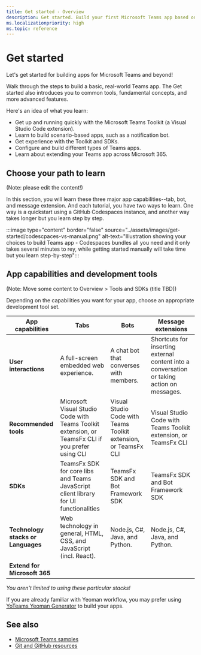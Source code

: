 ```yaml
---
title: Get started - Overview
description: Get started. Build your first Microsoft Teams app based on language (Node.js, C#, Java, and Python) and developement environment, understand app capabilities, SDKs.
ms.localizationpriority: high
ms.topic: reference
---
```

# Get started

Let's get started for building apps for Microsoft Teams and beyond!

Walk through the steps to build a basic, real-world Teams app. The Get started also introduces you to common tools, fundamental concepts, and more advanced features.

Here's an idea of what you learn:

* Get up and running quickly with the Microsoft Teams Toolkit (a Visual Studio Code extension).
* Learn to build scenario-based apps, such as a notification bot.
* Get experience with the Toolkit and SDKs.
* Configure and build different types of Teams apps.
* Learn about extending your Teams app across Microsoft 365.

## Choose your path to learn

(Note: please edit the content!)

In this section, you will learn these three major app capabilities--tab, bot, and message extension. And each tutorial, you have two ways to learn. One way is a quickstart using a GitHub Codespaces instance, and another way takes longer but you learn step by step.

:::image type="content" border="false" source="../assets/images/get-started/codescpaces-vs-manual.png" alt-text="Illustration showing your choices to build Teams app - Codespaces bundles all you need and it only takes several minutes to rey, while getting started manually will take time but you learn step-by-step":::

## App capabilities and development tools

(Note: Move some content to Overview > Tools and SDKs (title TBD))


Depending on the capabilities you want for your app, choose an appropriate development tool set.

| App capabilities | Tabs | Bots | Message extensions |
|--------|-------------|--------|--------|
| **User interactions** | A full-screen embedded web experience. | A chat bot that converses with members. | Shortcuts for inserting external content into a conversation or taking action on messages. |
| **Recommended tools** | Microsoft Visual Studio Code with Teams Toolkit extension, or TeamsFx CLI if you prefer using CLI | Visual Studio Code with Teams Toolkit extension, or TeamsFx CLI | Visual Studio Code with Teams Toolkit extension, or TeamsFx CLI |
| **SDKs** | TeamsFx SDK for core libs and Teams JavaScript client library for UI functionalities | TeamsFx SDK and Bot Framework SDK | TeamsFx SDK and Bot Framework SDK |
| **Technology stacks or Languages** | Web technology in general, HTML, CSS, and JavaScript (incl. React). | Node.js, C#, Java, and Python. | Node.js, C#, Java, and Python. |
| **Extend for Microsoft 365** | | | |

*You aren't limited to using these particular stacks!*

If you are already familiar with Yeoman workflow, you may prefer using [YoTeams Yeoman Generator](https://github.com/pnp/generator-teams/blob/master/docs/docs/tutorials/build-your-first-microsoft-teams-app.md) to build your apps.

## See also

* [Microsoft Teams samples](https://github.com/OfficeDev/Microsoft-Teams-Samples#microsoft-teams-samples)
* [Git and GitHub resources](/contribute/additional-resources)
